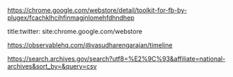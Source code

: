 https://chrome.google.com/webstore/detail/toolkit-for-fb-by-plugex/fcachklhcihfinmagjnlomehfdhndhep

title:twitter: site:chrome.google.com/webstore

https://observablehq.com/@vasudharengarajan/timeline

https://search.archives.gov/search?utf8=%E2%9C%93&affiliate=national-archives&sort_by=&query=csv